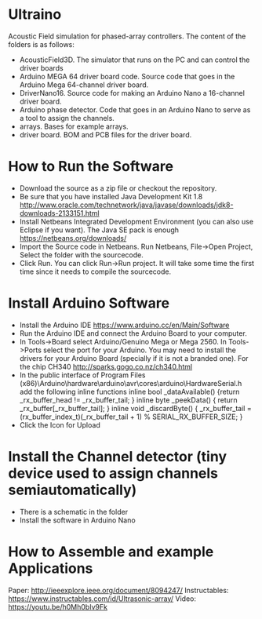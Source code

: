 # Ultraino
Acoustic Field simulation for phased-array controllers. The content of the folders is as follows:
- AcousticField3D. The simulator that runs on the PC and can control the driver boards
- Arduino MEGA 64 driver board code. Source code that goes in the Arduino Mega 64-channel driver board.
- DriverNano16. Source code for making an Arduino Nano a 16-channel driver board.
- Arduino phase detector. Code that goes in an Arduino Nano to serve as a tool to assign the channels.
- arrays. Bases for example arrays.
- driver board. BOM and PCB files for the driver board.

# How to Run the Software
* Download the source as a zip file or checkout the repository.
* Be sure that you have installed Java Development Kit 1.8 http://www.oracle.com/technetwork/java/javase/downloads/jdk8-downloads-2133151.html 
* Install Netbeans Integrated Development Environment (you can also use Eclipse if you want). The Java SE pack is enough https://netbeans.org/downloads/
* Import the Source code in Netbeans. Run Netbeans, File->Open Project, Select the folder with the sourcecode.
* Click Run. You can click Run->Run project. It will take some time the first time since it needs to compile the sourcecode.

# Install Arduino Software
* Install the Arduino IDE https://www.arduino.cc/en/Main/Software
* Run the Arduino IDE and connect the Arduino Board to your computer.
* In Tools->Board select Arduino/Genuino Mega or Mega 2560. In Tools->Ports select the port for your Arduino. You may need to install the drivers for your Arduino Board (specially if it is not a branded one). For the chip CH340 http://sparks.gogo.co.nz/ch340.html
* In the public interface of Program Files (x86)\Arduino\hardware\arduino\avr\cores\arduino\HardwareSerial.h
add the following inline functions
inline bool _dataAvailable() {return _rx_buffer_head != _rx_buffer_tail; }
inline byte _peekData() { return _rx_buffer[_rx_buffer_tail]; }
inline void _discardByte() { _rx_buffer_tail = (rx_buffer_index_t)(_rx_buffer_tail + 1) % SERIAL_RX_BUFFER_SIZE; } 
* Click the Icon for Upload

# Install the Channel detector (tiny device used to assign channels semiautomatically)
* There is a schematic in the folder
* Install the software in Arduino Nano

# How to Assemble and example Applications
Paper: http://ieeexplore.ieee.org/document/8094247/
Instructables: https://www.instructables.com/id/Ultrasonic-array/
Video: https://youtu.be/h0Mh0bIv9Fk

